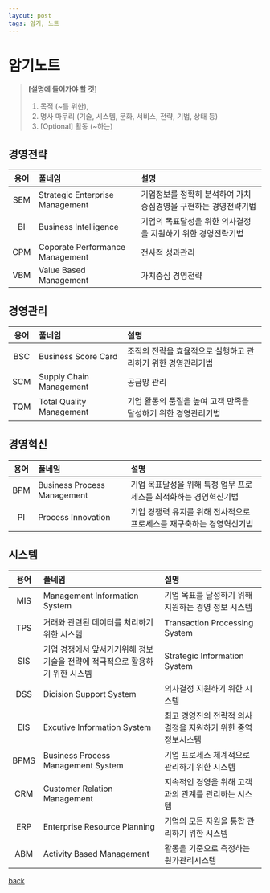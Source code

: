 ```yaml
---
layout: post
tags: 암기, 노트
---
```


암기노트
=====
> **[설명에 들어가야 할 것]**  
> 1. 목적 (~를 위한),  
> 1. 명사 마무리 (기술, 시스템, 문화, 서비스, 전략, 기법, 상태 등)  
> 1. [Optional] 활동 (~하는)  

경영전략
-----  
| 용어 | 풀네임 |  설명 |
| :--: | :----- | :--- |
| SEM | Strategic Enterprise Management | 기업정보를 정확히 분석하여 가치중심경영을 구현하는 경영전략기법 |
| BI | Business Intelligence | 기업의 목표달성을 위한 의사결정을 지원하기 위한 경영전략기법 |
| CPM | Coporate Performance Management | 전사적 성과관리 |
| VBM | Value Based Management | 가치중심 경영전략 |

경영관리
-----  
| 용어 | 풀네임 |  설명 |
| :--: | :----- | :--- |
| BSC | Business Score Card | 조직의 전략을 효율적으로 실행하고 관리하기 위한 경영관리기법 |
| SCM | Supply Chain Management | 공급망 관리 |
| TQM | Total Quality Management | 기업 활동의 품질을 높여 고객 만족을 달성하기 위한 경영관리기법 |

경영혁신
-----  
| 용어 | 풀네임 |  설명 |
| :--: | :----- | :--- |
| BPM | Business Process Management | 기업 목표달성을 위해 특정 업무 프로세스를 최적화하는 경영혁신기법 |
| PI | Process Innovation | 기업 경쟁력 유지를 위해 전사적으로 프로세스를 재구축하는 경영혁신기법 |
  
  
시스템
-----  
| 용어 | 풀네임 |  설명 |
| :--: | :----- | :--- |
| MIS | Management Information System | 기업 목표를 달성하기 위해 지원하는 경영 정보 시스템 |
| TPS | 거래와 관련된 데이터를 처리하기 위한 시스템 | Transaction Processing System |
| SIS | 기업 경쟁에서 앞서가기위해 정보기술을 전략에 적극적으로 활용하기 위한 시스템 | Strategic Information System |
| DSS | Dicision Support System | 의사결정 지원하기 위한 시스템 |
| EIS | Excutive Information System | 최고 경영진의 전략적 의사결정을 지원하기 위한 중역정보시스템 |
| BPMS | Business Process Management System | 기업 프로세스 체계적으로 관리하기 위한 시스템 |
| CRM | Customer Relation Management | 지속적인 경영을 위해 고객과의 관계를 관리하는 시스템 |
| ERP | Enterprise Resource Planning | 기업의 모든 자원을 통합 관리하기 위한 시스템 |
| ABM | Activity Based Management | 활동을 기준으로 측정하는 원가관리시스템 |

[back](./)

